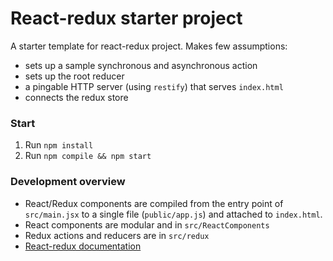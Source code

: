 # React-redux starter project

A starter template for react-redux project. Makes few assumptions: 
* sets up a sample synchronous and asynchronous action
* sets up the root reducer
* a pingable HTTP server (using `restify`) that serves `index.html`
* connects the redux store 

### Start
1. Run `npm install`
2. Run `npm compile && npm start`

### Development overview
* React/Redux components are compiled from the entry point of `src/main.jsx` to a single file (`public/app.js`) and attached to `index.html`.
* React components are modular and in `src/ReactComponents`
* Redux actions and reducers are in `src/redux`
* [React-redux documentation](http://redux.js.org/docs/basics/UsageWithReact.html)
